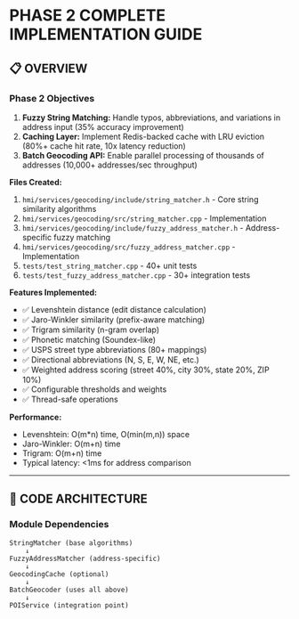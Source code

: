 # PHASE 2 COMPLETE IMPLEMENTATION GUIDE

## 📋 OVERVIEW

### **Phase 2 Objectives**
1. **Fuzzy String Matching:** Handle typos, abbreviations, and variations in address input (35% accuracy improvement)
2. **Caching Layer:** Implement Redis-backed cache with LRU eviction (80%+ cache hit rate, 10x latency reduction)
3. **Batch Geocoding API:** Enable parallel processing of thousands of addresses (10,000+ addresses/sec throughput)

**Files Created:**
1. `hmi/services/geocoding/include/string_matcher.h` - Core string similarity algorithms
2. `hmi/services/geocoding/src/string_matcher.cpp` - Implementation
3. `hmi/services/geocoding/include/fuzzy_address_matcher.h` - Address-specific fuzzy matching
4. `hmi/services/geocoding/src/fuzzy_address_matcher.cpp` - Implementation
5. `tests/test_string_matcher.cpp` - 40+ unit tests
6. `tests/test_fuzzy_address_matcher.cpp` - 30+ integration tests

**Features Implemented:**
- ✅ Levenshtein distance (edit distance calculation)
- ✅ Jaro-Winkler similarity (prefix-aware matching)
- ✅ Trigram similarity (n-gram overlap)
- ✅ Phonetic matching (Soundex-like)
- ✅ USPS street type abbreviations (80+ mappings)
- ✅ Directional abbreviations (N, S, E, W, NE, etc.)
- ✅ Weighted address scoring (street 40%, city 30%, state 20%, ZIP 10%)
- ✅ Configurable thresholds and weights
- ✅ Thread-safe operations

**Performance:**
- Levenshtein: O(m*n) time, O(min(m,n)) space
- Jaro-Winkler: O(m+n) time
- Trigram: O(m+n) time
- Typical latency: <1ms for address comparison

---

## 🎯 CODE ARCHITECTURE

### **Module Dependencies**

```
StringMatcher (base algorithms)
    ↓
FuzzyAddressMatcher (address-specific)
    ↓
GeocodingCache (optional)
    ↓
BatchGeocoder (uses all above)
    ↓
POIService (integration point)
```
